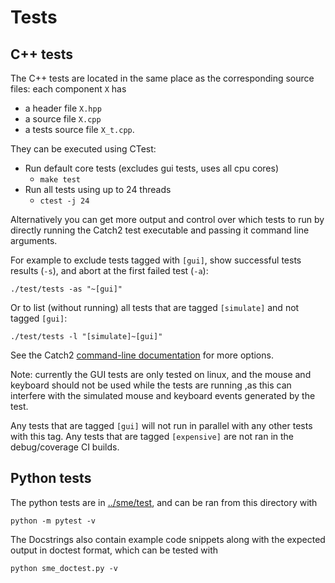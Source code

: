 # Tests

## C++ tests

The C++ tests are located in the same place as the corresponding source files:
each component `X` has
- a header file `X.hpp`
- a source file `X.cpp`
- a tests source file `X_t.cpp`.

They can be executed using CTest:

- Run default core tests (excludes gui tests, uses all cpu cores)
  - `make test`
- Run all tests using up to 24 threads
  - `ctest -j 24`

Alternatively you can get more output and control over which tests to run by directly running the
Catch2 test executable and passing it command line arguments.

For example to exclude tests tagged with `[gui]`, show successful tests results (`-s`), and abort at the first failed test (`-a`):

```
./test/tests -as "~[gui]"
```

Or to list (without running) all tests that are tagged `[simulate]` and not tagged `[gui]`:

```
./test/tests -l "[simulate]~[gui]"
```

See the Catch2 [command-line documentation](https://github.com/catchorg/Catch2/blob/master/docs/command-line.md#top) for more options.

Note: currently the GUI tests are only tested on linux,
and the mouse and keyboard should not be used while the tests are running
,as this can interfere with the simulated mouse and keyboard events generated by the test.

Any tests that are tagged `[gui]` will not run in parallel with any other tests with this tag.
Any tests that are tagged `[expensive]` are not ran in the debug/coverage CI builds.

## Python tests

The python tests are in [../sme/test](../sme/test), and can be ran from this directory with

```
python -m pytest -v
```

The Docstrings also contain example code snippets along with the expected output in doctest format,
which can be tested with

```
python sme_doctest.py -v
```
